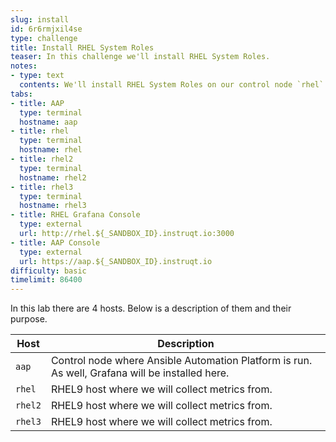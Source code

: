 ```yaml
---
slug: install
id: 6r6rmjxil4se
type: challenge
title: Install RHEL System Roles
teaser: In this challenge we'll install RHEL System Roles.
notes:
- type: text
  contents: We'll install RHEL System Roles on our control node `rhel`.
tabs:
- title: AAP
  type: terminal
  hostname: aap
- title: rhel
  type: terminal
  hostname: rhel
- title: rhel2
  type: terminal
  hostname: rhel2
- title: rhel3
  type: terminal
  hostname: rhel3
- title: RHEL Grafana Console
  type: external
  url: http://rhel.${_SANDBOX_ID}.instruqt.io:3000
- title: AAP Console
  type: external
  url: https://aap.${_SANDBOX_ID}.instruqt.io
difficulty: basic
timelimit: 86400
---
```

In this lab there are 4 hosts. Below is a description of them and their purpose.

| Host | Description |
|------|-----------------------------------------------------|
| `aap` | Control node where Ansible Automation Platform is run. As well, Grafana will be installed here. |
| `rhel` | RHEL9 host where we will collect metrics from.      |
| `rhel2` | RHEL9 host where we will collect metrics from.      |
| `rhel3` | RHEL9 host where we will collect metrics from.      |
